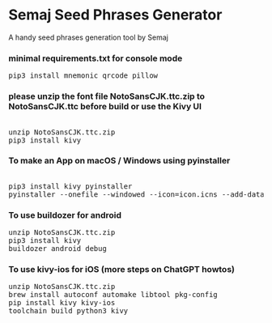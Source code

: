 # Semaj Seed Phrases Generator
A handy seed phrases generation tool by Semaj

### minimal requirements.txt for console mode
<pre>
pip3 install mnemonic qrcode pillow
</pre>

### please unzip the font file NotoSansCJK.ttc.zip to NotoSansCJK.ttc before build or use the Kivy UI
<pre> 
unzip NotoSansCJK.ttc.zip
pip3 install kivy
</pre>

### To make an App on macOS / Windows using pyinstaller
<pre> 
pip3 install kivy pyinstaller
pyinstaller --onefile --windowed --icon=icon.icns --add-data "main.py:." main.py
</pre>

### To use buildozer for android
<pre>
unzip NotoSansCJK.ttc.zip
pip3 install kivy
buildozer android debug
</pre>

### To use kivy-ios for iOS (more steps on ChatGPT howtos)
<pre>
unzip NotoSansCJK.ttc.zip
brew install autoconf automake libtool pkg-config
pip install kivy kivy-ios
toolchain build python3 kivy
</pre>
